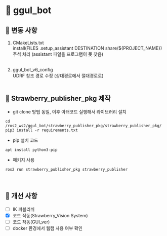 # 🧪 ggul_bot

## 🥇 변동 사항

1. CMakeLists.txt <br>
install(FILES .setup_assistant DESTINATION share/${PROJECT_NAME}) 주석 처리 (assistant 파일을 프로그램이 못 찾음)<br><br>

2. ggul_bot_v6_config <br>
UDRF 참조 경로 수정 (상대경로에서 절대경로로)<br><br>

## 🥈 Strawberry_publisher_pkg 제작 <br>
- git clone 방법 동일, 이후 아래코드 실행해서 라이브러리 설치
<pre><code>cd /ros2_ws2/ggul_bot/strawberry_publisher_pkg/strawberry_publisher_pkg/
pip3 install -r requirements.txt </code></pre>
- pip 설치 코드
<pre><code>apt install python3-pip</code></pre>
- 패키지 사용
<pre><code>ros2 run strawberry_publisher_pkg strawberry_publisher</code></pre>
<br>

## 🥉 개선 사항
- [ ] IK 퍼블리쉬 <br>
- [x] 코드 작동(Strawberry_Vision System) <br>
- [ ] 코드 작동(GUI_ver) <br>
- [ ] docker 환경에서 웹캠 사용 여부 확인 <br>
